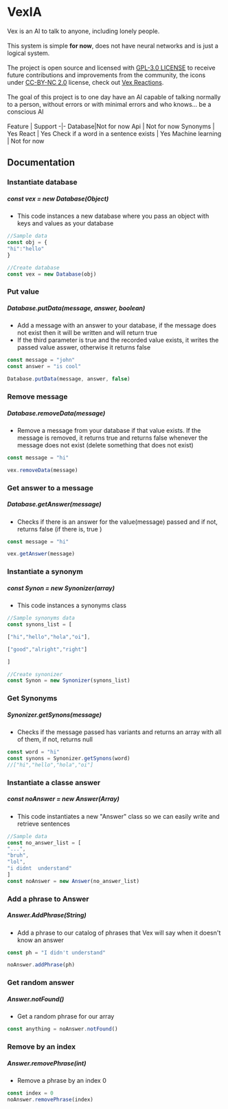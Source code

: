 # VexIA
Vex is an AI to talk to anyone, including lonely people.
<br>
<br>
This system is simple **for now**, does not have neural networks and is just a logical system. <br>
<br>
The project is open source and licensed with [GPL-3.0 LICENSE](LICENSE) to receive future contributions and improvements from the community, the icons under [CC-BY-NC 2.0](https://creativecommons.org/licenses/by-nc/2.0/legalcode) license, check out [Vex Reactions](https://github.com/cookieukw/Vex-Reactions).
<br>
<br>
The goal of this project is to one day have an AI capable of talking normally to a person, without errors or with minimal errors and who knows... be a conscious AI
<br>
<br>
Feature  | Support
-|-
Database|Not for now 
Api | Not for now
Synonyms | Yes
React | Yes
Check if a word in a sentence exists | Yes
Machine learning | Not for now
## Documentation

### Instantiate database

##### const vex = new Database(Object)

- This code instances a new database where you pass an object with keys and values as your database 

```js
//Sample data
const obj = {
"hi":"hello"
}

//Create database
const vex = new Database(obj)
```
### Put value
##### Database.putData(message, answer, boolean)
- Add a message with an answer to your database, if the message does not exist then it will be written and will return true 
- If the third parameter is true and the recorded value exists, it writes the passed value asswer, otherwise it returns false 
```js
const message = "john"
const answer = "is cool"

Database.putData(message, answer, false)
```
### Remove message
##### Database.removeData(message)
- Remove a message from your database if that value exists. If the message is removed, it returns true and returns false whenever the message does not exist (delete something that does not exist) 
 ```js
 const message = "hi"

 vex.removeData(message)
 ```
### Get answer to a message
##### Database.getAnswer(message)
- Checks if there is an answer for the value(message) passed and if not, returns false (if there is, true ) 
```js
const message = "hi"

vex.getAnswer(message)
```
### Instantiate a synonym
##### const Synon = new Synonizer(array)
- This code instances a synonyms class 
```js
//Sample synonyms data
const synons_list = [

["hi","hello","hola","oi"],

["good","alright","right"]

]

//Create synonizer
const Synon = new Synonizer(synons_list)

```
### Get Synonyms 
##### Synonizer.getSynons(message)
- Checks if the message passed has variants and returns an array with all of them, if not, returns null 

```js
const word = "hi"
const synons = Synonizer.getSynons(word)
//["hi","hello","hola","oi"]

```
### Instantiate  a classe answer
##### const noAnswer = new Answer(Array)
- This code instantiates a new "Answer" class so we can easily write and retrieve sentences 
```js
//Sample data
const no_answer_list = [
"...",
"bruh",
"lol",
"i didnt  understand"
]
const noAnswer = new Answer(no_answer_list)
```

### Add a phrase to Answer
##### Answer.AddPhrase(String)
- Add a phrase to our catalog of phrases that Vex will say when it doesn't know an answer 
```js
const ph = "I didn't understand"

noAnswer.addPhrase(ph)
```
### Get random answer
##### Answer.notFound()
- Get a random phrase for our array
```js
const anything = noAnswer.notFound()
```
### Remove by an index
##### Answer.removePhrase(int)
- Remove a phrase by an index 0
```js
const index = 0
noAnswer.removePhrase(index)
```
